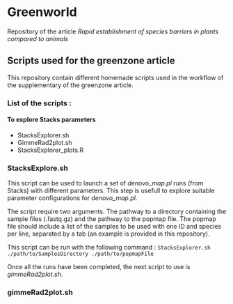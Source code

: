 # Greenworld
Repository of the article *Rapid establishment of species barriers in plants
compared to animals*

## Scripts used for the greenzone article

This repository contain different homemade scripts used in the workflow of the supplementary of the greenzone article.

### List of the scripts :

#### To explore Stacks parameters
- StacksExplorer.sh 
- GimmeRad2plot.sh
- StacksExplorer_plots.R



### StacksExplore.sh
This script can be used to launch a set of *denovo_map.pl* runs (from Stacks) with different parameters.
This step is usefull to explore suitable parameter configurations for *denovo_map.pl*.

The script require two arguments. The pathway to a directory containing the sample files (.fastq.gz) and the pathway to the popmap file.
The popmap file should include a list of the samples to be used with one ID and species per line, separated by a tab (an example is provided in this repository).

This script can be run with the following command : `StacksExplorer.sh ./path/to/SamplesDirectory ./path/to/popmapFile`

Once all the runs have been completed, the next script to use is *gimmeRad2plot.sh*.

### gimmeRad2plot.sh
